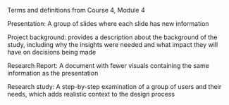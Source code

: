 Terms and definitions from Course 4, Module 4

Presentation: A group of slides where each slide has new information

Project background: provides a description about the background of the study, including why the insights were needed and what impact they will have on decisions being made

Research Report: A document with fewer visuals containing the same information as the presentation

Research study: A step-by-step examination of a group of users and their needs, which adds realistic context to the design process